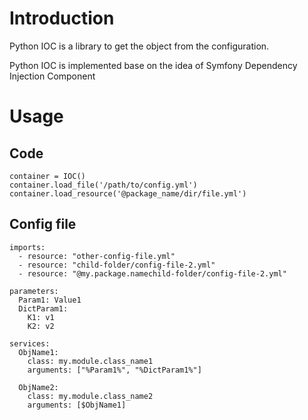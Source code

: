 # Introduction

Python IOC is a library to get the object from the configuration.

Python IOC is implemented base on the idea of Symfony Dependency Injection Component

# Usage

## Code

    container = IOC()
    container.load_file('/path/to/config.yml')
    container.load_resource('@package_name/dir/file.yml')

## Config file

    imports:
      - resource: "other-config-file.yml"
      - resource: "child-folder/config-file-2.yml"
      - resource: "@my.package.namechild-folder/config-file-2.yml"

    parameters:
      Param1: Value1
      DictParam1:
        K1: v1
        K2: v2
    
    services:
      ObjName1:
        class: my.module.class_name1
        arguments: ["%Param1%", "%DictParam1%"]
        
      ObjName2:
        class: my.module.class_name2
        arguments: [$ObjName1]
